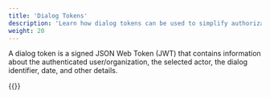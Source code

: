 ```yaml
---
title: 'Dialog Tokens'
description: 'Learn how dialog tokens can be used to simplify authorization and enable higher confidentiality'
weight: 20
---
```


A dialog token is a signed JSON Web Token (JWT) that contains information about the authenticated user/organization, the selected actor, the dialog identifier, date, and other details. 

{{<children />}}

